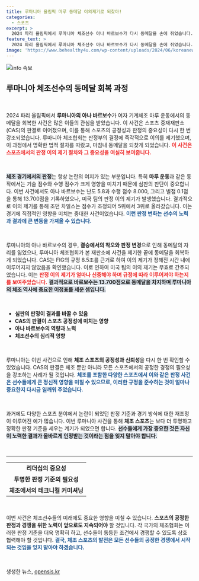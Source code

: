 ```yaml
---
title: 루마니아 올림픽 마루 동메달 이의제기로 되찾아!
categories:
  - 스포츠
excerpt: >
  2024 파리 올림픽에서 루마니아 체조선수 아나 바르보수가 다시 동메달을 손에 쥐었습니다. 스포츠중재재판소(CAS)의 판결로, 미국의 이의 제기가 무효 처리되며 순위가 재조정된 결과입니다.
feature_text: >
  2024 파리 올림픽에서 루마니아 체조선수 아나 바르보수가 다시 동메달을 손에 쥐었습니다. 스포츠중재재판소(CAS)의 판결로, 미국의 이의 제기가 무효 처리되며 순위가 재조정된 결과입니다.
image: 'https://www.behealthy4u.com/wp-content/uploads/2024/06/koreanews.jpg'
---
```


<p><img src="https://www.behealthy4u.com/wp-content/uploads/2024/06/koreanews.jpg" alt="info 속보" /></p>

<h2 data-ke-size="size26">루마니아 체조선수의 동메달 회복 과정</h2>

<p data-ke-size="size16">&nbsp;</p>

<p data-ke-size="size16">2024 파리 올림픽에서 <b>루마니아의 아나 바르보수</b>가 여자 기계체조 마루 운동에서의 동메달을 회복한 사건은 많은 이들의 관심을 받았습니다. 이 사건은 스포츠 중재재판소(CAS)의 판결로 이어졌으며, 이를 통해 스포츠의 공정성과 판정의 중요성이 다시 한 번 강조되었습니다. 루마니아 체조협회는 판정부의 결정에 즉각적으로 이의를 제기했으며, 이 과정에서 명확한 법적 절차를 따랐고, 마침내 동메달을 되찾게 되었습니다. <b><span style="color: #ee2323;">이 사건은 스포츠에서의 판정 이의 제기 절차와 그 중요성을 여실히 보여줍니다.</span></b></p>

<p data-ke-size="size16">&nbsp;</p>

<p><b><span style="background-color: #21538527;">체조 경기에서의 판정</span></b>는 항상 논란의 여지가 있는 부분입니다. 특히 <b>마루 운동</b>과 같은 동작에서는 기술 점수와 수행 점수가 크게 영향을 미치기 때문에 심판의 판단이 중요합니다. 이번 사건에서도 아나 바르보수는 난도 5.8과 수행 점수 8.000, 그리고 벌점 0.1점을 통해 13.700점을 기록하였으나, 미국 팀의 판정 이의 제기가 발생했습니다. 결과적으로 이의 제기를 통해 조던 차일스는 점수가 조정되어 5위에서 3위로 올라갔습니다. 이는 경기에 직접적인 영향을 미치는 중대한 사건이었습니다. <b><span style="color: #1a5490;">이런 판정 변화는 선수의 노력과 결과에 큰 변동을 가져올 수 있습니다.</span></b></p>

<p data-ke-size="size16">&nbsp;</p>

<p>루마니아의 아나 바르보수의 경우, <b>결승에서의 착오와 판정 변경</b>으로 인해 동메달의 자리를 잃었으나, 루마니아 체조협회가 본 재판소에 사건을 제기한 끝에 동메달을 회복하게 되었습니다. CAS는 FIG의 규정 8.5조를 근거로 하여 이의 제기가 정해진 시간 내에 이루어지지 않았음을 확인했습니다. 이로 인하여 미국 팀의 이의 제기는 무효로 간주되었습니다. 이는 <b><span style="color: #ee2323;">판정 이의 제기가 얼마나 신중해야 하며 규정에 따라 이루어져야 하는지를 보여주었습니다.</span></b> <b><span style="background-color: #21538527;">결과적으로 바르보수는 13.700점으로 동메달을 차지하며 루마니아의 체조 역사에 중요한 이정표를 세운 셈입니다.</span></b></p>

<p data-ke-size="size16">&nbsp;</p>

<ul>
  <li><b>심판의 판정이 결과를 바꿀 수 있음</b></li>
  <li><b>CAS의 판결이 스포츠 공정성에 미치는 영향</b></li>
  <li><b>아나 바르보수의 역량과 노력</b></li>
  <li><b>체조선수의 심리적 영향</b></li>
</ul>

<p data-ke-size="size16">&nbsp;</p>

<p>루마니아는 이번 사건으로 인해 <b>체조 스포츠의 공정성과 신뢰성</b>을 다시 한 번 확인할 수 있었습니다. CAS의 판결은 체조 뿐만 아니라 모든 스포츠에서의 공정한 경쟁의 필요성을 강조하는 사례가 될 것입니다. <b><span style="color: #1a5490;">체조를 포함한 다양한 스포츠에서 이와 같은 판정 사건은 선수들에게 큰 정신적 영향을 미칠 수 있으므로, 이러한 규정을 준수하는 것이 얼마나 중요한지 다시금 일깨워 주었습니다.</span></b> </p>

<p data-ke-size="size16">&nbsp;</p>

<p>과거에도 다양한 스포츠 분야에서 논란이 되었던 판정 기준과 경기 방식에 대한 재조정이 이루어진 예가 많습니다. 이번 루마니아 사건을 통해 <b>체조 스포츠</b>는 보다 더 투명하고 정확한 판정 기준을 세우는 계기가 되었으면 합니다. <b><span style="background-color: #21538527;">선수들에게 가장 중요한 것은 자신이 노력한 결과가 올바르게 인정받는 것이라는 점을 잊지 말아야 합니다.</span></b></p>

<p data-ke-size="size16">&nbsp;</p>

<hr>

<table>
  <tr>
    <td style="text-align: center; height: 17px;"><b>리더십의 중요성</b></td>
  </tr>
  <tr>
    <td style="text-align: center; height: 17px;"><b>투명한 판정 기준의 필요성</b></td>
  </tr>
  <tr>
    <td style="text-align: center; height: 17px;"><b>체조에서의 테크니컬 커미셔닝</b></td>
  </tr>
</table>

<p data-ke-size="size16">&nbsp;</p>

<p>이번 사건은 체조선수들의 미래에도 중요한 영향을 미칠 수 있습니다. <b>스포츠의 공정한 판정과 경쟁을 위한 노력이 앞으로도 지속되어야</b> 할 것입니다. 각 국가의 체조협회는 이러한 판정 기준을 더욱 명확히 하고, 선수들이 동등한 조건에서 경쟁할 수 있도록 상호 협력해야 할 것입니다. <b><span style="color: #1a5490;">결국, 체조 스포츠의 발전은 모든 선수들의 공정한 경쟁에서 시작되는 것임을 잊지 말아야 하겠습니다.</span></b> </p>

<p data-ke-size="size16">&nbsp;</p>
생생한 뉴스, <a href="https://opensis.kr" rel="dofollow">opensis.kr</a>


